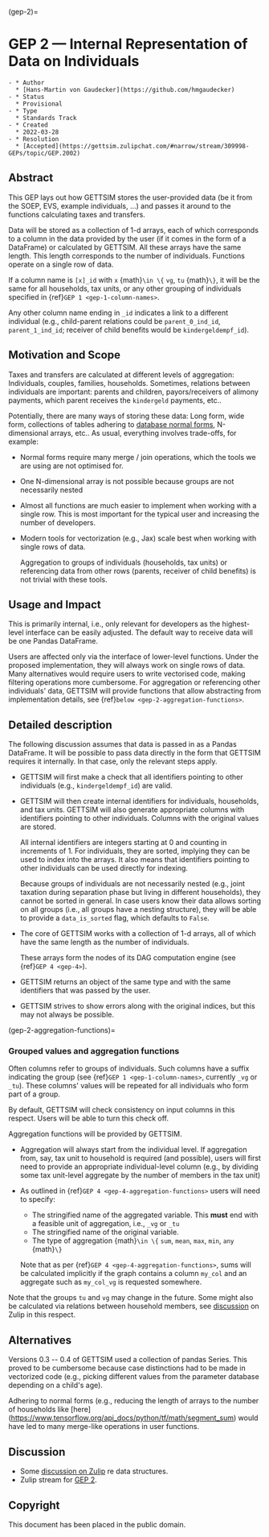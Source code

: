 (gep-2)=

# GEP 2 — Internal Representation of Data on Individuals

```{list-table}
- * Author
  * [Hans-Martin von Gaudecker](https://github.com/hmgaudecker)
- * Status
  * Provisional
- * Type
  * Standards Track
- * Created
  * 2022-03-28
- * Resolution
  * [Accepted](https://gettsim.zulipchat.com/#narrow/stream/309998-GEPs/topic/GEP.2002)
```

## Abstract

This GEP lays out how GETTSIM stores the user-provided data (be it from the SOEP, EVS,
example individuals, ...) and passes it around to the functions calculating taxes and
transfers.

Data will be stored as a collection of 1-d arrays, each of which corresponds to a column
in the data provided by the user (if it comes in the form of a DataFrame) or calculated
by GETTSIM. All these arrays have the same length. This length corresponds to the number
of individuals. Functions operate on a single row of data.

If a column name is `[x]_id` with `x` {math}`\in \{` `vg`, `tu` {math}`\}`, it will be
the same for all households, tax units, or any other grouping of individuals specified
in {ref}`GEP 1 <gep-1-column-names>`.

Any other column name ending in `_id` indicates a link to a different individual (e.g.,
child-parent relations could be `parent_0_ind_id`, `parent_1_ind_id`; receiver of child
benefits would be `kindergeldempf_id`).

## Motivation and Scope

Taxes and transfers are calculated at different levels of aggregation: Individuals,
couples, families, households. Sometimes, relations between individuals are important:
parents and children, payors/receivers of alimony payments, which parent receives the
`kindergeld` payments, etc..

Potentially, there are many ways of storing these data: Long form, wide form,
collections of tables adhering to
[database normal forms](https://en.wikipedia.org/wiki/Database_normalization),
N-dimensional arrays, etc.. As usual, everything involves trade-offs, for example:

- Normal forms require many merge / join operations, which the tools we are using are
  not optimised for.

- One N-dimensional array is not possible because groups are not necessarily nested

- Almost all functions are much easier to implement when working with a single row. This
  is most important for the typical user and increasing the number of developers.

- Modern tools for vectorization (e.g., Jax) scale best when working with single rows of
  data.

  Aggregation to groups of individuals (households, tax units) or referencing data from
  other rows (parents, receiver of child benefits) is not trivial with these tools.

## Usage and Impact

This is primarily internal, i.e., only relevant for developers as the highest-level
interface can be easily adjusted. The default way to receive data will be one Pandas
DataFrame.

Users are affected only via the interface of lower-level functions. Under the proposed
implementation, they will always work on single rows of data. Many alternatives would
require users to write vectorised code, making filtering operations more cumbersome. For
aggregation or referencing other individuals' data, GETTSIM will provide functions that
allow abstracting from implementation details, see
{ref}`below <gep-2-aggregation-functions>`.

## Detailed description

The following discussion assumes that data is passed in as a Pandas DataFrame. It will
be possible to pass data directly in the form that GETTSIM requires it internally. In
that case, only the relevant steps apply.

- GETTSIM will first make a check that all identifiers pointing to other individuals
  (e.g., `kindergeldempf_id`) are valid.

- GETTSIM will then create internal identifiers for individuals, households, and tax
  units. GETTSIM will also generate appropriate columns with identifiers pointing to
  other individuals. Columns with the original values are stored.

  All internal identifiers are integers starting at 0 and counting in increments of 1.
  For individuals, they are sorted, implying they can be used to index into the arrays.
  It also means that identifiers pointing to other individuals can be used directly for
  indexing.

  Because groups of individuals are not necessarily nested (e.g., joint taxation during
  separation phase but living in different households), they cannot be sorted in
  general. In case users know their data allows sorting on all groups (i.e., all groups
  have a nesting structure), they will be able to provide a `data_is_sorted` flag, which
  defaults to `False`.

- The core of GETTSIM works with a collection of 1-d arrays, all of which have the same
  length as the number of individuals.

  These arrays form the nodes of its DAG computation engine (see {ref}`GEP 4 <gep-4>`).

- GETTSIM returns an object of the same type and with the same identifiers that was
  passed by the user.

- GETTSIM strives to show errors along with the original indices, but this may not
  always be possible.

(gep-2-aggregation-functions)=

### Grouped values and aggregation functions

Often columns refer to groups of individuals. Such columns have a suffix indicating the
group (see {ref}`GEP 1 <gep-1-column-names>`, currently `_vg` or `_tu`). These columns'
values will be repeated for all individuals who form part of a group.

By default, GETTSIM will check consistency on input columns in this respect. Users will
be able to turn this check off.

Aggregation functions will be provided by GETTSIM.

- Aggregation will always start from the individual level. If aggregation from, say, tax
  unit to household is required (and possible), users will first need to provide an
  appropriate individual-level column (e.g., by dividing some tax unit-level aggregate
  by the number of members in the tax unit)

- As outlined in {ref}`GEP 4 <gep-4-aggregation-functions>` users will need to specify:

  - The stringified name of the aggregated variable. This **must** end with a feasible
    unit of aggregation, i.e., `_vg` or `_tu`
  - The stringified name of the original variable.
  - The type of aggregation {math}`\in \{` `sum`, `mean`, `max`, `min`, `any` {math}`\}`

  Note that as per {ref}`GEP 4 <gep-4-aggregation-functions>`, sums will be calculated
  implicitly if the graph contains a column `my_col` and an aggregate such as
  `my_col_vg` is requested somewhere.

Note that the groups `tu` and `vg` may change in the future. Some might also be
calculated via relations between household members, see
[discussion](https://gettsim.zulipchat.com/#narrow/stream/224837-High-Level-Architecture/topic/Update.20Data.20Structures/near/180917151)
on Zulip in this respect.

## Alternatives

Versions 0.3 -- 0.4 of GETTSIM used a collection of pandas Series. This proved to be
cumbersome because case distinctions had to be made in vectorized code (e.g., picking
different values from the parameter database depending on a child's age).

Adhering to normal forms (e.g., reducing the length of arrays to the number of
households like
\[here\](<https://www.tensorflow.org/api_docs/python/tf/math/segment_sum>) would have
led to many merge-like operations in user functions.

## Discussion

- Some
  [discussion on Zulip](https://gettsim.zulipchat.com/#narrow/stream/224837-High-Level-Architecture/topic/Update.20Data.20Structures/near/180917151)
  re data structures.
- Zulip stream for
  [GEP 2](https://gettsim.zulipchat.com/#narrow/stream/309998-GEPs/topic/GEP.2001/near/189539859).

## Copyright

This document has been placed in the public domain.
